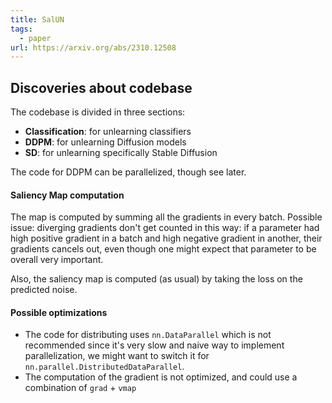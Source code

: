 ```yaml
---
title: SalUN
tags:
  - paper
url: https://arxiv.org/abs/2310.12508
---
```

## Discoveries about codebase
The codebase is divided in three sections:
- **Classification**: for unlearning classifiers
- **DDPM**: for unlearning Diffusion models
- **SD**: for unlearning specifically Stable Diffusion

The code for DDPM can be parallelized, though see later.

#### Saliency Map computation
The map is computed by summing all the gradients in every batch. Possible issue: diverging gradients don't get counted in this way: if a parameter had high positive gradient in a batch and high negative gradient in another, their gradients cancels out, even though one might expect that parameter to be overall very important.

Also, the saliency map is computed (as usual) by taking the loss on the predicted noise.

#### Possible optimizations
- The code for distributing uses `nn.DataParallel` which is not recommended since it's very slow and naive way to implement parallelization, we might want to switch it for `nn.parallel.DistributedDataParallel`. 
- The computation of the gradient is not optimized, and could use a combination of `grad` + `vmap`

